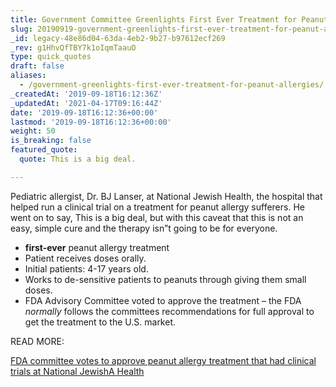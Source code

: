 ```yaml
---
title: Government Committee Greenlights First Ever Treatment for Peanut Allergies.
slug: 20190919-government-greenlights-first-ever-treatment-for-peanut-allergies
_id: legacy-48e86d04-63da-4eb2-9b27-b97612ecf269
_rev: g1HhvQfTBY7k1oIqmTaauO
type: quick_quotes
draft: false
aliases:
  - /government-greenlights-first-ever-treatment-for-peanut-allergies/
_createdAt: '2019-09-18T16:12:36Z'
_updatedAt: '2021-04-17T09:16:44Z'
date: '2019-09-18T16:12:36+00:00'
lastmod: '2019-09-18T16:12:36+00:00'
weight: 50
is_breaking: false
featured_quote:
  quote: This is a big deal.

---
```

Pediatric allergist, Dr. BJ Lanser, at National Jewish Health, the hospital that helped run a clinical trial on a treatment for peanut allergy sufferers. He went on to say, This is a big deal, but with this caveat that this is not an easy, simple cure and the therapy isn”t going to be for everyone.

* **first-ever** peanut allergy treatment
* Patient receives doses orally.
* Initial patients: 4-17 years old.
* Works to de-sensitive patients to peanuts through giving them small doses.
* FDA Advisory Committee voted to approve the treatment – the FDA *normally* follows the committees recommendations for full approval to get the treatment to the U.S. market.

READ MORE:

[FDA committee votes to approve peanut allergy treatment that had clinical trials at National JewishA Health](https://kdvr.com/2019/09/16/fda-committee-votes-to-approve-peanut-allergy-treatment-that-had-clinical-trials-at-national-jewish-health/)